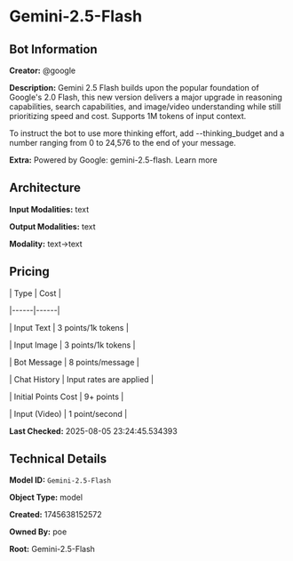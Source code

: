 # Gemini-2.5-Flash

## Bot Information

**Creator:** @google

**Description:** Gemini 2.5 Flash builds upon the popular foundation of Google's 2.0 Flash, this new version delivers a major upgrade in reasoning capabilities, search capabilities, and image/video understanding while still prioritizing speed and cost. Supports 1M tokens of input context.

To instruct the bot to use more thinking effort, add --thinking_budget and a number ranging from 0 to 24,576 to the end of your message.

**Extra:** Powered by Google: gemini-2.5-flash. Learn more


## Architecture

**Input Modalities:** text

**Output Modalities:** text

**Modality:** text->text


## Pricing

| Type | Cost |

|------|------|

| Input Text | 3 points/1k tokens |

| Input Image | 3 points/1k tokens |

| Bot Message | 8 points/message |

| Chat History | Input rates are applied |

| Initial Points Cost | 9+ points |

| Input (Video) | 1 point/second |


**Last Checked:** 2025-08-05 23:24:45.534393


## Technical Details

**Model ID:** `Gemini-2.5-Flash`

**Object Type:** model

**Created:** 1745638152572

**Owned By:** poe

**Root:** Gemini-2.5-Flash
